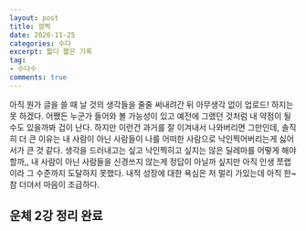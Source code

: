 ```yaml
---
layout: post
title: 깜찍
date: 2020-11-25
categories: 수다
excerpt: 짧디 짧은 기록
tag:
- 수다수
comments: true
---
```


아직 뭔가 글을 쓸 때 날 것의 생각들을 줄줄 써내려간 뒤 아무생각 없이 업로드! 하지는 못 하겠다. 어쨌든 누군가 들어와 볼 가능성이 있고 예전에 그랬던 것처럼 내 약점이 될 수도 있을까봐 겁이 난다. 하지만 이런건 과거를 잘 이겨내서 나와버리면 그만인데, 솔직히 더 큰 이유는 내 사람이 아닌 사람들이 나를 어떠한 사람으로 낙인찍어버리는게 싫어서가 큰 것 같다. 생각을 드러내고는 싶고 낙인찍히고 싶지는 않은 딜레마를 어떻게 해야할까,, 내 사람이 아닌 사람들을 신경쓰지 않는게 정답이 아닐까 싶지만 아직 인생 쪼랩이라 그 수준까지 도달하지 못했다. 내적 성장에 대한 욕심은 저 멀리 가있는데 아직 한~참 더뎌서 마음이 조급하다.

## 운체 2강 정리 완료